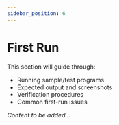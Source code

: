 ```yaml
---
sidebar_position: 6
---
```


# First Run

<!-- TODO: Add first run instructions -->

This section will guide through:
- Running sample/test programs
- Expected output and screenshots
- Verification procedures
- Common first-run issues

*Content to be added...*
